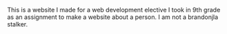 This is a website I made for a web development elective I took in 9th grade as an assignment to make a website about a person. I am not a brandonjla stalker.
